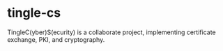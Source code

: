 # tingle-cs
TingleC(yber)S(ecurity) is a collaborate project, implementing certificate exchange, PKI, and cryptography.
